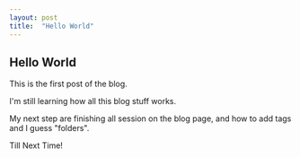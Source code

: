 ```yaml
---
layout: post
title:  "Hello World"
---
```


## Hello World

This is the first post of the blog.

I'm still learning how all this blog stuff works.

My next step are finishing all session on the blog page, and how to add tags and I guess "folders".

Till Next Time!


